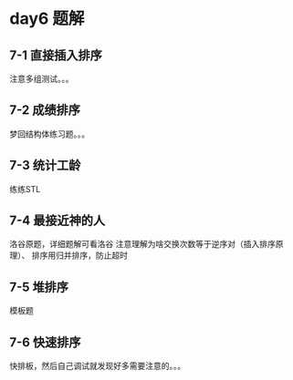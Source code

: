 # day6 题解
## 7-1 直接插入排序
注意多组测试。。。
## 7-2 成绩排序
梦回结构体练习题。。。
## 7-3 统计工龄
练练STL
## 7-4 最接近神的人
洛谷原题，详细题解可看洛谷
注意理解为啥交换次数等于逆序对（插入排序原理）、
排序用归并排序，防止超时
## 7-5 堆排序
模板题
## 7-6 快速排序
快排板，然后自己调试就发现好多需要注意的。。。

